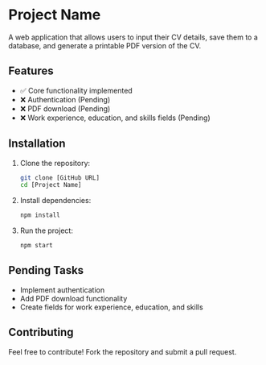 # Project Name

A  web application that allows users to input their CV details, save them to a database, and generate a printable PDF version of the CV.

## Features  
- ✅ Core functionality implemented  
- ❌ Authentication (Pending)  
- ❌ PDF download (Pending)  
- ❌ Work experience, education, and skills fields (Pending)  

## Installation  

1. Clone the repository:  
   ```sh
   git clone [GitHub URL]
   cd [Project Name]
   ```
2. Install dependencies:  
   ```sh
   npm install
   ```
3. Run the project:  
   ```sh
   npm start
   ```


## Pending Tasks  
- Implement authentication  
- Add PDF download functionality  
- Create fields for work experience, education, and skills  

## Contributing  
Feel free to contribute! Fork the repository and submit a pull request.  


